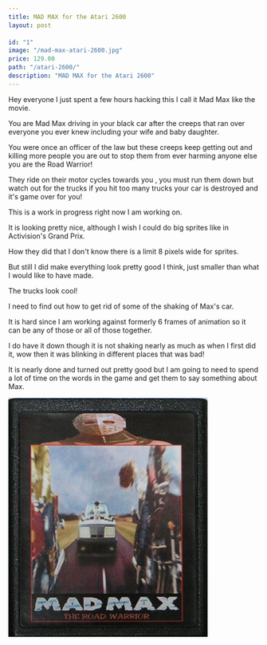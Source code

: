 ```yaml
---
title: MAD MAX for the Atari 2600
layout: post

id: "1"
image: "/mad-max-atari-2600.jpg"
price: 129.00
path: "/atari-2600/"
description: "MAD MAX for the Atari 2600"
---
```

Hey everyone I just spent a few hours hacking this I call it Mad Max like the movie.

You are Mad Max driving in your black car after the creeps that ran over everyone you ever knew including your wife and baby daughter.

You were once an officer of the law but these creeps keep getting out and killing more people you are out to stop them from ever harming anyone else you are the Road Warrior!

They ride on their motor cycles towards you , you must run them down but watch out for the trucks if you hit too many trucks your car is destroyed and it's game over for you!

This is a work in progress right now I am working on.

It is looking pretty nice, although I wish I could do big sprites like in Activision's Grand Prix.

How they did that I don't know there is a limit 8 pixels wide for sprites.

But still I did make everything look pretty good I think, just smaller than what I would like to have made.

The trucks look cool!

I need to find out how to get rid of some of the shaking of Max's car.

It is hard since I am working against formerly 6 frames of animation so it can be any of those or all of those together.

I do have it down though it is not shaking nearly as much as when I first did it, wow then it was blinking in different places that was bad!

It is nearly done and turned out pretty good but I am going to need to spend a lot of time on the words in the game and get them to say something about Max.

![MAD MAX 2 for the Atari 2600](./mad-max-atari-2600.jpg)
